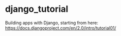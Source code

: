 # django_tutorial
Building apps with Django, starting from here: https://docs.djangoproject.com/en/2.0/intro/tutorial01/
